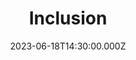 ---
video:
  type: vimeo
  id: 837402962
speaker:
  permalink: bart-wilkins
  name: Bart Wilkins
title: Inclusion
image: https://i.imgur.com/UXPtcQt.png
date: 2023-06-18T14:30:00.000Z
series: "they-called-us-christians"
---